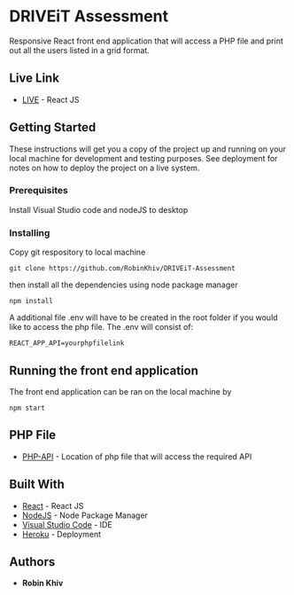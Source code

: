 # DRIVEiT Assessment

Responsive React front end application that will access a PHP file and print out all the users listed in a grid format. 

## Live Link

* [LIVE](https://driveit-assessment-rk.herokuapp.com) - React JS

## Getting Started

These instructions will get you a copy of the project up and running on your local machine for development and testing purposes. See deployment for notes on how to deploy the project on a live system.

### Prerequisites

Install Visual Studio code and nodeJS to desktop

### Installing

Copy git respository to local machine

```
git clone https://github.com/RobinKhiv/DRIVEiT-Assessment
```

then install all the dependencies using node package manager

```
npm install

```
A additional file .env will have to be created in the root folder if you would like to access the php file. The .env will consist of:
```
REACT_APP_API=yourphpfilelink
```

## Running the front end application

The front end application can be ran on the local machine by

```
npm start
```
## PHP File

* [PHP-API](https://github.com/RobinKhiv/simple-php-api) - Location of php file that will access the required API

## Built With

* [React](https://reactjs.org) - React JS
* [NodeJS](https://nodejs.org/) - Node Package Manager
* [Visual Studio Code](https://code.visualstudio.com) - IDE
* [Heroku](https://www.heroku.com) - Deployment

## Authors

* **Robin Khiv**
